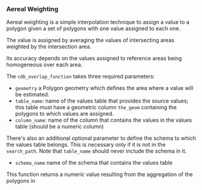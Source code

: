 ### Aereal Weighting

Aereal weighting is a simple interpolation technique to assign a value
to a polygon given a set of polygons with one value assigned to each one.

The value is assigned by averaging the values of intersecting areas
weighted by the intersection area.

Its accuracy depends on the values assigned to reference areas being
homogeneous over each area.

The `cdb_overlap_function` takes three required parameters:

* `geometry` a Polygon geometry which defines the area where a value will be
  estimated.
* `table_name`: name of the values table that provides the source values;
  this table must have a geometric column `the_geom` containing the polygons
  to which values are assigned.
* `column_name`: name of the column that contains the values in the values
  table (should be a numeric column)

There's also an additional optional parameter to define the schema to which
the values table belongs. This is necessary only if it is not in the
`search_path`. Note that `table_name` should never include the schema in it.

* `schema_name` name of the schema that contains the values table

This function returns a numeric value resulting from the aggregation
of the polygons in
